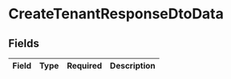 # CreateTenantResponseDtoData


## Fields

| Field       | Type        | Required    | Description |
| ----------- | ----------- | ----------- | ----------- |